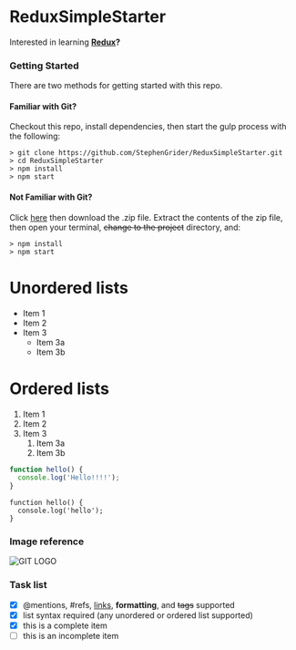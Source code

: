 # ReduxSimpleStarter

Interested in learning **[Redux](https://www.udemy.com/react-redux/)?**

### Getting Started

There are two methods for getting started with this repo.

#### Familiar with Git?
Checkout this repo, install dependencies, then start the gulp process with the following:

```
> git clone https://github.com/StephenGrider/ReduxSimpleStarter.git
> cd ReduxSimpleStarter
> npm install
> npm start
```

#### Not Familiar with Git?
Click [here](https://github.com/StephenGrider/ReactStarter/releases) then download the .zip file.  Extract the contents of the zip file, then open your terminal, ~~change to the project~~ directory, and:

```
> npm install
> npm start
```

# Unordered lists

* Item 1
* Item 2
* Item 3
  * Item 3a
  * Item 3b
  
# Ordered lists

1. Item 1
1. Item 2
1. Item 3
   1. Item 3a
   1. Item 3b
   
``` javascript
function hello() {
  console.log('Hello!!!!');
}
```  
    function hello() {
      console.log('hello');
    }

### Image reference 
![GIT LOGO](https://github.com/Giphy/GiphyAPI/blob/master/api_giphy_header.gif?raw=true)
  

### Task list
- [x] @mentions, #refs, [links](), **formatting**, and <del>tags</del> supported
- [x] list syntax required (any unordered or ordered list supported)
- [x] this is a complete item
- [ ] this is an incomplete item
